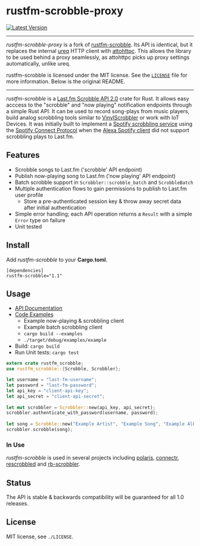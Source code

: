 rustfm-scrobble-proxy
===============

[![Latest Version](https://img.shields.io/crates/v/rustfm-scrobble-proxy.svg)](https://crates.io/crates/rustfm-scrobble-proxy)

---

*rustfm-scrobble-proxy* is a fork of [rustfm-scrobble](https://github.com/dmfutcher/rustfm-scrobble).
Its API is identical, but it replaces the internal [ureq](https://crates.io/crates/ureq) HTTP client with [attohttpc](https://crates.io/crates/attohttpc).
This allows the library to be used behind a proxy seamlessly, as attohttpc picks up proxy settings automatically, unlike ureq.

rustfm-scrobble is licensed under the MIT license. See the [`LICENSE`](https://github.com/InputUsername/rustfm-scrobble-proxy) file for more information. Below is the original README.

---

*rustfm-scrobble* is a [Last.fm Scrobble API 2.0](http://www.last.fm/api/scrobbling) crate for Rust. It allows easy 
acccess to the "scrobble" and "now playing" notification endpoints through a simple Rust API. It can be used to record
song-plays from music players, build analog scrobbling tools similar to [VinylScrobbler](https://vinylscrobbler.com/)
or work with IoT Devices. It was initially built to implement a 
[Spotify scrobbling service](https://github.com/bobbo/spotify-connect-scrobbler) using the 
[Spotify Connect Protocol](https://www.spotify.com/uk/connect/) when the 
[Alexa Spotify client](https://www.spotify.com/uk/amazonalexa/) did not support scrobbling plays to Last.fm.

## Features

* Scrobble songs to Last.fm ('scrobble' API endpoint)
* Publish now-playing song to Last.fm ('now playing' API endpoint)
* Batch scrobble support in `Scrobbler::scrobble_batch` and `ScrobbleBatch`
* Multiple authentication flows to gain permissions to publish to Last.fm user profile
    * Store a pre-authenticated session key & throw away secret data after initial authentication
* Simple error handling; each API operation returns a `Result` with a simple `Error` type on failure
* Unit tested

## Install
Add *rustfm-scrobble* to your **Cargo.toml**.

 ```
 [dependencies]
 rustfm-scrobble="1.1"
 ```

## Usage

* [API Documentation](https://docs.rs/rustfm-scrobble)
* [Code Examples](https://github.com/bobbo/rustfm-scrobble/tree/master/examples)
    * Example now-playing & scrobbling client
    * Example batch scrobbling client
    * `cargo build --examples`
    * `./target/debug/examples/example`
* Build: `cargo build`
* Run Unit tests: `cargo test`

```rust
extern crate rustfm_scrobble;
use rustfm_scrobble::{Scrobble, Scrobbler};

let username = "last-fm-username";
let password = "last-fm-password";
let api_key = "client-api-key";
let api_secret = "client-api-secret";
 
let mut scrobbler = Scrobbler::new(api_key, api_secret);
scrobbler.authenticate_with_password(username, password);
 
let song = Scrobble::new("Example Artist", "Example Song", "Example Album");
scrobbler.scrobble(song);
```

### In Use

*rustfm-scrobble* is used in several projects including [polaris](https://github.com/agersant/polaris), [connectr](https://github.com/mrmekon/connectr),
[rescrobbled](https://github.com/InputUsername/rescrobbled) and [rb-scrobbler](https://github.com/Jeselnik/rb-scrobbler).


## Status

The API is stable & backwards compatibility will be guaranteed for all 1.0 releases.


## License

MIT license, see `./LICENSE`.
